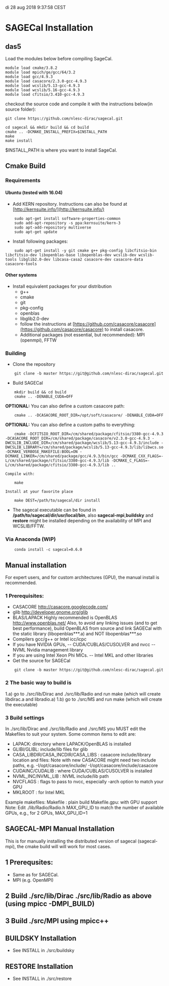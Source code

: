 di 28 aug 2018  9:37:58 CEST
# SAGECal Installation


## das5

Load the modules below before compiling SageCal.
```
module load cmake/3.8.2
module load mpich/ge/gcc/64/3.2
module load gcc/4.9.3
module load casacore/2.3.0-gcc-4.9.3
module load wcslib/5.13-gcc-4.9.3
module load wcslib/5.16-gcc-4.9.3
module load cfitsio/3.410-gcc-4.9.3
```

checkout the source code and compile it with the instructions below(in source folder):
```
git clone https://github.com/nlesc-dirac/sagecal.git

cd sagecal && mkdir build && cd build
cmake .. -DCMAKE_INSTALL_PREFIX=$INSTALL_PATH
make
make install
```
$INSTALL_PATH is where you want to install SageCal.


## Cmake Build

### Requirements
#### Ubuntu (tested with 16.04)
- Add KERN repository. Instructions can also be found at [http://kernsuite.info/](http://kernsuite.info/)
```
    sudo apt-get install software-properties-common
    sudo add-apt-repository -s ppa:kernsuite/kern-3
    sudo apt-add-repository multiverse
    sudo apt-get update
```

- Install following packages:
```
    sudo apt-get install -y git cmake g++ pkg-config libcfitsio-bin libcfitsio-dev libopenblas-base libopenblas-dev wcslib-dev wcslib-tools libglib2.0-dev libcasa-casa2 casacore-dev casacore-data casacore-tools
```
#### Other systems

- Install equivalent packages for your distribution
    - g++
    - cmake
    - git
    - pkg-config
    - openblas
    - libglib2.0-dev
    - follow the instructions at 
[https://github.com/casacore/casacore](https://github.com/casacore/casacore) to install casacore.
    - Additional packages (not essential, but recommended): MPI (openmpi), FFTW 
		 


### Building
- Clone the repository
```
    git clone -b master https://git@github.com/nlesc-dirac/sagecal.git

```

- Build SAGECal
```
    mkdir build && cd build
    cmake .. -DENABLE_CUDA=OFF
```

**OPTIONAL:** You can also define a custom casacore path:

```
    cmake .. -DCASACORE_ROOT_DIR=/opt/soft/casacore/ -DENABLE_CUDA=OFF
```
**OPTIONAL:** You can also define a custom paths to everything:

```
    cmake -DCFITSIO_ROOT_DIR=/cm/shared/package/cfitsio/3380-gcc-4.9.3 -DCASACORE_ROOT_DIR=/cm/shared/package/casacore/v2.3.0-gcc-4.9.3 -DWCSLIB_INCLUDE_DIR=/cm/shared/package/wcslib/5.13-gcc-4.9.3/include -DWCSLIB_LIBRARY=/cm/shared/package/wcslib/5.13-gcc-4.9.3/lib/libwcs.so -DCMAKE_VERBOSE_MAKEFILE:BOOL=ON -DCMAKE_LINKER=/cm/shared/package/gcc/4.9.3/bin/gcc -DCMAKE_CXX_FLAGS=-L/cm/shared/package/cfitsio/3380-gcc-4.9.3/lib -DCMAKE_C_FLAGS=-L/cm/shared/package/cfitsio/3380-gcc-4.9.3/lib ..
```

    Compile with:
```
    make 
```
    Install at your favorite place
```
    make DEST=/path/to/sagecal/dir install
```

- The sagecal executable can be found in **/path/to/sagecal/dir/usr/local/bin**, also **sagecal-mpi**,**buildsky** and **restore** might be installed depending on the availability of MPI and WCSLIB/FFTW.



### Via Anaconda (WIP)
```
    conda install -c sagecal=0.6.0
```



## Manual installation
For expert users, and for custom architectures (GPU), the manual install is recommended.
### 1 Prerequisites:
 - CASACORE http://casacore.googlecode.com/
 - glib http://developer.gnome.org/glib
 - BLAS/LAPACK
   Highly recommended is OpenBLAS http://www.openblas.net/
   Also, to avoid any linking issues (and to get best performance), build OpenBLAS from source and link SAGECal with the static library (libopenblas***.a) and NOT libopenblas***.so
 - Compilers gcc/g++ or Intel icc/icpc 
 - If you have NVIDIA GPUs, 
  -- CUDA/CUBLAS/CUSOLVER and nvcc
  -- NVML Nvidia management library
 - If you are using Intel Xeon Phi MICs.
  -- Intel MKL and other libraries
 - Get the source for SAGECal 
```
    git clone -b master https://git@github.com/nlesc-dirac/sagecal.git
```

### 2 The basic way to build is
  1.a) go to ./src/lib/Dirac and ./src/lib/Radio  and run make (which will create libdirac.a and libradio.a)
  1.b) go to ./src/MS and run make (which will create the executable)


### 3 Build settings
In ./src/lib/Dirac and ./src/lib/Radio and ./src/MS you MUST edit the Makefiles to suit your system. Some common items to edit are:
 - LAPACK: directory where LAPACK/OpenBLAS is installed
 - GLIBI/GLIBL: include/lib files for glib
 - CASA_LIBDIR/CASA_INCDIR/CASA_LIBS : casacore include/library location and files:
  Note with new CASACORE might need two include paths, e.g.
    -I/opt/casacore/include/ -I/opt/casacore/include/casacore
 - CUDAINC/CUDALIB : where CUDA/CUBLAS/CUSOLVER is installed
 - NVML_INC/NVML_LIB : NVML include/lib path
 - NVCFLAGS : flags to pass to nvcc, especially -arch option to match your GPU  
 - MKLROOT : for Intel MKL

 Example makefiles: 
   Makefile : plain build
   Makefile.gpu: with GPU support
   Note: Edit ./lib/Radio/Radio.h MAX_GPU_ID to match the number of available GPUs, e.g., for 2 GPUs, MAX_GPU_ID=1



## SAGECAL-MPI Manual Installation 
This is for manually installing the distributed version of sagecal (sagecal-mpi), the cmake build will will work for most cases.
## 1 Prerequsites:
 - Same as for SAGECal.
 - MPI (e.g. OpenMPI)

## 2 Build ./src/lib/Dirac ./src/lib/Radio as above (using mpicc -DMPI_BUILD)

## 3 Build ./src/MPI using mpicc++



## BUILDSKY Installation

  - See INSTALL in ./src/buildsky


## RESTORE Installation

  - See INSTALL in ./src/restore
  
  

